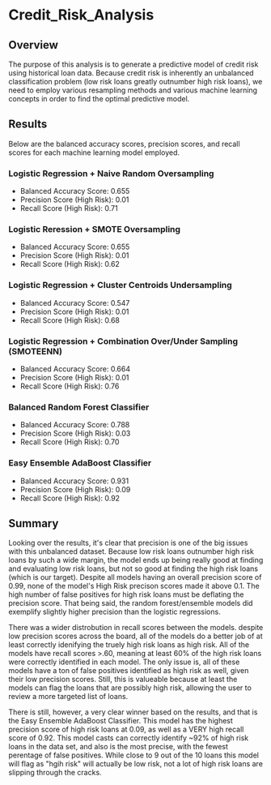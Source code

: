 # Credit_Risk_Analysis


## Overview 
The purpose of this analysis is to generate a predictive model of credit risk using historical loan data. Because credit risk is inherently an unbalanced classification problem (low risk loans greatly outnumber high risk loans), we need to employ various resampling methods and various machine learning concepts in order to find the optimal predictive model. 

## Results 
Below are the balanced accuracy scores, precision scores, and recall scores for each machine learning model employed. 

### Logistic Regression + Naive Random Oversampling
* Balanced Accuracy Score: 0.655
* Precision Score (High Risk): 0.01
* Recall Score (High Risk): 0.71
### Logistic Reression + SMOTE Oversampling
* Balanced Accuracy Score: 0.655
* Precision Score (High Risk): 0.01 
* Recall Score (High Risk): 0.62
### Logistic Regression + Cluster Centroids Undersampling
* Balanced Accuracy Score: 0.547
* Precision Score (High Risk): 0.01 
* Recall Score (High Risk): 0.68
### Logistic Regression + Combination Over/Under Sampling (SMOTEENN)
* Balanced Accuracy Score: 0.664
* Precision Score (High Risk): 0.01 
* Recall Score (High Risk): 0.76
### Balanced Random Forest Classifier
* Balanced Accuracy Score: 0.788
* Precision Score (High Risk): 0.03
* Recall Score (High Risk): 0.70
### Easy Ensemble AdaBoost Classifier
* Balanced Accuracy Score: 0.931
* Precision Score (High Risk): 0.09 
* Recall Score (High Risk): 0.92

## Summary 
Looking over the results, it's clear that precision is one of the big issues with this unbalanced dataset. Because low risk loans outnumber high risk loans by such a wide margin, the model ends up being really good at finding and evaluating low risk loans, but not so good at finding the high risk loans (which is our target). Despite all models having an overall precision score of 0.99, none of the model's High Risk precison scores made it above 0.1. The high number of false positives for high risk loans must be deflating the precision score. That being said, the random forest/ensemble models did exemplify slightly higher precision than the logistic regressions. 

There was a wider distrobution in recall scores between the models. despite low precision scores across the board, all of the models do a better job of at least correctly idenifying the truely high risk loans as high risk. All of the models have recall scores >.60, meaning at least 60% of the high risk loans were correctly identified in each model. The only issue is, all of these models have a ton of false positives identified as high risk as well, given their low precision scores. Still, this is valueable because at least the models can flag the loans that are possibly high risk, allowing the user to review a more targeted list of loans. 

There is still, however, a very clear winner based on the results, and that is the Easy Ensemble AdaBoost Classifier. This model has the highest precision score of high risk loans at 0.09, as well as a VERY high recall score of 0.92. This model casts can correctly identify ~92% of high risk loans in the data set, and also is the most precise, with the fewest perentage of false positives. While close to 9 out of the 10 loans this model will flag as "hgih risk" will actually be low risk, not a lot of high risk loans are slipping through the cracks. 


